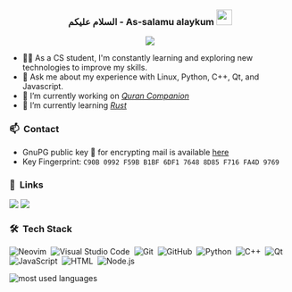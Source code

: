 <h3 align="center">
  السلام عليكم - As-salamu alaykum
  <img src="https://media.giphy.com/media/hvRJCLFzcasrR4ia7z/giphy.gif" width="28">
</h3>

<!-- Typing SVG by DenverCoder1 - https://github.com/DenverCoder1/readme-typing-svg -->
<p align="center">
  <a href="https://github.com/DenverCoder1/readme-typing-svg"><img src="https://readme-typing-svg.herokuapp.com/?lines=Software%20Developer;Always%20learning%20new%20things&font=Fira%20Code&center=true&width=440&height=45&color=f75c7e&vCenter=true&size=20"></a>
</p>

- 👨‍💻 As a CS student, I'm constantly learning and exploring new technologies to improve my skills.
- 💬 Ask me about my experience with Linux, Python, C++, Qt, and Javascript.
- 🔭 I’m currently working on *[Quran Companion](https://github.com/0xzer0x/quran-companion)*
- 🌱 I’m currently learning *[Rust](https://www.rust-lang.org/)*

### 📫 &nbsp;Contact
- GnuPG public key 🔑 for encrypting mail is available [here](https://gist.github.com/0xzer0x/f60c490a0b72b7d2bdd61f8093b978ae)
- Key Fingerprint: `C90B 0992 F59B B1BF 6DF1 7648 8D85 F716 FA4D 9769`

### 🔗 &nbsp;Links

<a href="https://linkedin.com/in/0xzer0x" target="_blank"><img src="https://img.shields.io/badge/-Youssef%20Fathy-0077B5?style=for-the-badge&logo=Linkedin&logoColor=white"/></a>
<a href="https://t.me/youfathy" target="_blank"><img src="https://img.shields.io/badge/-Youssef%20Fathy-0077B5?style=for-the-badge&logo=Telegram&logoColor=white"/></a>

### 🛠 &nbsp;Tech Stack
![Neovim](https://img.shields.io/badge/-Neovim-05122A?style=flat&logo=neovim)&nbsp;
![Visual Studio Code](https://img.shields.io/badge/-Visual%20Studio%20Code-05122A?style=flat&logo=visual-studio-code&logoColor=007ACC)&nbsp;
![Git](https://img.shields.io/badge/-Git-05122A?style=flat&logo=git)&nbsp;
![GitHub](https://img.shields.io/badge/-GitHub-05122A?style=flat&logo=github)&nbsp;
![Python](https://img.shields.io/badge/-Python%20-05122A?style=flat&logo=python)&nbsp;
![C++](https://img.shields.io/badge/-c++-05122A?style=flat&logo=cplusplus&logoColor=00599C)&nbsp;
![Qt](https://img.shields.io/badge/-Qt-05122A?style=flat&logo=qt)&nbsp;
![JavaScript](https://img.shields.io/badge/-JavaScript-05122A?style=flat&logo=javascript)&nbsp;
![HTML](https://img.shields.io/badge/-HTML-05122A?style=flat&logo=HTML5)&nbsp;
![Node.js](https://img.shields.io/badge/-Node.js-05122A?style=flat&logo=node.js&logoColor=339933)&nbsp;

<img align="left" src="https://github-readme-stats.vercel.app/api/top-langs?username=0xzer0x&show_icons=true&locale=en&layout=compact&theme=radical" alt="most used languages" />
<br>
<a href="https://komarev.com/ghpvc/?username=0xzer0x&style=for-the-badge">

